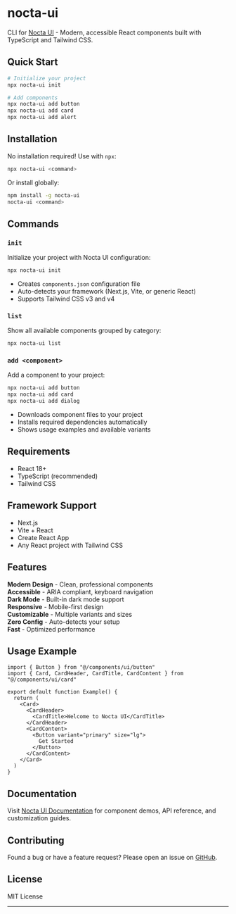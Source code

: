 # nocta-ui

CLI for [Nocta UI](https://github.com/66HEX/nocta-ui) - Modern, accessible React components built with TypeScript and Tailwind CSS.

## Quick Start

```bash
# Initialize your project
npx nocta-ui init

# Add components
npx nocta-ui add button
npx nocta-ui add card
npx nocta-ui add alert
```

## Installation

No installation required! Use with `npx`:

```bash
npx nocta-ui <command>
```

Or install globally:

```bash
npm install -g nocta-ui
nocta-ui <command>
```

## Commands

### `init`
Initialize your project with Nocta UI configuration:
```bash
npx nocta-ui init
```
- Creates `components.json` configuration file
- Auto-detects your framework (Next.js, Vite, or generic React)
- Supports Tailwind CSS v3 and v4

### `list`
Show all available components grouped by category:
```bash
npx nocta-ui list
```

### `add <component>`
Add a component to your project:
```bash
npx nocta-ui add button
npx nocta-ui add card
npx nocta-ui add dialog
```
- Downloads component files to your project
- Installs required dependencies automatically
- Shows usage examples and available variants 

## Requirements

- React 18+
- TypeScript (recommended)
- Tailwind CSS

## Framework Support

- Next.js
- Vite + React
- Create React App
- Any React project with Tailwind CSS

## Features

 **Modern Design** - Clean, professional components  
 **Accessible** - ARIA compliant, keyboard navigation  
 **Dark Mode** - Built-in dark mode support  
 **Responsive** - Mobile-first design  
 **Customizable** - Multiple variants and sizes  
 **Zero Config** - Auto-detects your setup  
 **Fast** - Optimized performance  

## Usage Example

```tsx
import { Button } from "@/components/ui/button"
import { Card, CardHeader, CardTitle, CardContent } from "@/components/ui/card"

export default function Example() {
  return (
    <Card>
      <CardHeader>
        <CardTitle>Welcome to Nocta UI</CardTitle>
      </CardHeader>
      <CardContent>
        <Button variant="primary" size="lg">
          Get Started
        </Button>
      </CardContent>
    </Card>
  )
}
```

## Documentation

Visit [Nocta UI Documentation](https://github.com/66HEX/nocta-ui) for component demos, API reference, and customization guides.

## Contributing

Found a bug or have a feature request? Please open an issue on [GitHub](https://github.com/66HEX/nocta-ui-cli/issues).

## License

MIT License

---